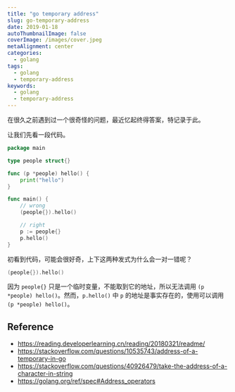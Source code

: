 ```yaml
---
title: "go temporary address"
slug: go-temporary-address
date: 2019-01-18
autoThumbnailImage: false
coverImage: /images/cover.jpeg
metaAlignment: center
categories:
  - golang
tags:
  - golang
  - temporary-address
keywords:
  - golang
  - temporary-address
---
```


在很久之前遇到过一个很奇怪的问题，最近忆起终得答案，特记录于此。

<!--more-->

让我们先看一段代码。

```go
package main

type people struct{}

func (p *people) hello() {
	print("hello")
}

func main() {
	// wrong
	(people{}).hello()

	// right
	p := people{}
	p.hello()
}
```

初看到代码，可能会很好奇，上下这两种发式为什么会一对一错呢？

```go
(people{}).hello()
```

因为 `people{}` 只是一个临时变量，不能取到它的地址，所以无法调用 `(p *people) hello()`。然而，`p.hello()` 中 `p` 的地址是事实存在的，使用可以调用 `(p *people) hello()`。

## Reference

- https://reading.developerlearning.cn/reading/20180321/readme/
- https://stackoverflow.com/questions/10535743/address-of-a-temporary-in-go
- https://stackoverflow.com/questions/40926479/take-the-address-of-a-character-in-string
- https://golang.org/ref/spec#Address_operators
